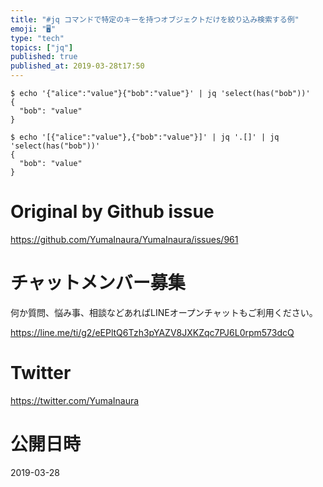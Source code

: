 ```yaml
---
title: "#jq コマンドで特定のキーを持つオブジェクトだけを絞り込み検索する例"
emoji: "🖥"
type: "tech"
topics: ["jq"]
published: true
published_at: 2019-03-28t17:50
---
```


```shell
$ echo '{"alice":"value"}{"bob":"value"}' | jq 'select(has("bob"))'
{
  "bob": "value"
}
```

```shell
$ echo '[{"alice":"value"},{"bob":"value"}]' | jq '.[]' | jq 'select(has("bob"))'
{
  "bob": "value"
}
```

# Original by Github issue

https://github.com/YumaInaura/YumaInaura/issues/961








<!-- Update From Qiita API -->

# チャットメンバー募集


何か質問、悩み事、相談などあればLINEオープンチャットもご利用ください。

https://line.me/ti/g2/eEPltQ6Tzh3pYAZV8JXKZqc7PJ6L0rpm573dcQ





# Twitter


https://twitter.com/YumaInaura


<!-- Update From Qiita API -->



# 公開日時

2019-03-28
